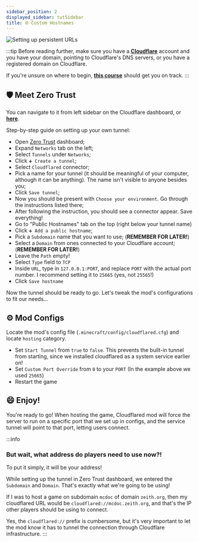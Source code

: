```yaml
---
sidebar_position: 2
displayed_sidebar: tutSidebar 
title: 🌐 Custom Hostnames
---
```


![Setting up persistent URLs](https://assets.zeith.org/logos/cloudflared.png)

:::tip
Before reading further, make sure you have a **[Cloudflare](https://dash.cloudflare.com/)** account and you have your domain, pointing to Cloudflare's DNS servers, or you have a registered domain on Cloudflare.

If you're unsure on where to begin, **[this course](https://developers.cloudflare.com/learning-paths/get-started/#add-your-domain-to-cloudflare)** should get you on track.
:::

## 🛡️ Meet Zero Trust

You can navigate to it from left sidebar on the Cloudflare dashboard, or **[here](https://one.dash.cloudflare.com/)**.

Step-by-step guide on setting up your own tunnel:
- Open [Zero Trust](https://one.dash.cloudflare.com/) dashboard;
- Expand `Networks` tab on the left;
- Select `Tunnels` under `Networks`;
- Click `➕ Create a tunnel`;
- Select `Cloudflared` connector;
- Pick a name for your tunnel (it should be meaningful of your computer, although it can be anything). The name isn't visible to anyone besides you;
- Click `Save tunnel`;
- Now you should be present with `Choose your environment`. Go through the instructions listed there;
- After following the instruction, you should see a connector appear. Save everything!
- Go to "Public Hostnames" tab on the top (right below your tunnel name)
- Click `➕ Add a public hostname`;
- Pick a `Subdomain` name that you want to use; (**REMEMBER FOR LATER!**)
- Select a `Domain` from ones connected to your Cloudflare account; (**REMEMBER FOR LATER!**)
- Leave the `Path` empty!
- Select `Type` field to `TCP`
- Inside `URL`, type in `127.0.0.1:PORT`, and replace `PORT` with the actual port number. I recommend setting it to `25665` (yes, not `25565`!)
- Click `Save hostname`

Now the tunnel should be ready to go.
Let's tweak the mod's configurations to fit our needs...

## ⚙️ Mod Configs

Locate the mod's config file (`.minecraft/config/cloudflared.cfg`) and locate `hosting` category.
- Set `Start Tunnel` from `true` to `false`. This prevents the built-in tunnel from starting, since we installed cloudflared as a system service earlier on!
- Set `Custom Port Override` from `0` to your `PORT` (In the example above we used `25665`)
- Restart the game

## 😄 Enjoy!

You're ready to go!
When hosting the game, Cloudflared mod will force the server to run on a specific port that we set up in configs, and the service tunnel will point to that port, letting users connect.

:::info
### But wait, what address do players need to use now?!
To put it simply, it will be your address!

While setting up the tunnel in Zero Trust dashboard, we entered the `Subdomain` and `Domain`. That's exactly what we're going to be using!

If I was to host a game on subdomain `mcdoc` of domain `zeith.org`, then my cloudflared URL would be `cloudflared://mcdoc.zeith.org`, and that's the IP other players should be using to connect.

Yes, the `cloudflared://` prefix is cumbersome, but it's very important to let the mod know it has to tunnel the connection through Cloudflare infrastructure.
:::
